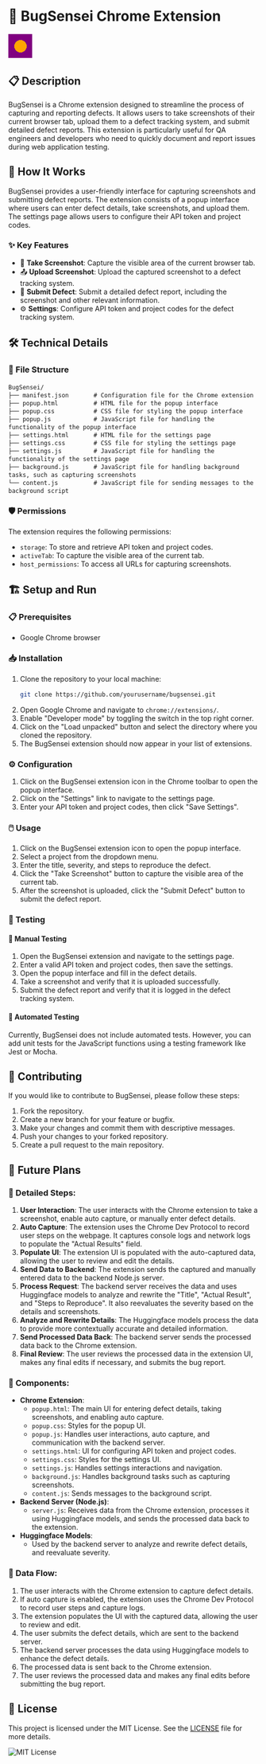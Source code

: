 # 🐞 BugSensei Chrome Extension

![BugSensei Logo](icon.png)

## 📋 Description

BugSensei is a Chrome extension designed to streamline the process of capturing and reporting defects. It allows users to take screenshots of their current browser tab, upload them to a defect tracking system, and submit detailed defect reports. This extension is particularly useful for QA engineers and developers who need to quickly document and report issues during web application testing.

## 🚀 How It Works

BugSensei provides a user-friendly interface for capturing screenshots and submitting defect reports. The extension consists of a popup interface where users can enter defect details, take screenshots, and upload them. The settings page allows users to configure their API token and project codes.

### ✨ Key Features

- 📸 **Take Screenshot**: Capture the visible area of the current browser tab.
- 📤 **Upload Screenshot**: Upload the captured screenshot to a defect tracking system.
- 📝 **Submit Defect**: Submit a detailed defect report, including the screenshot and other relevant information.
- ⚙️ **Settings**: Configure API token and project codes for the defect tracking system.

## 🛠️ Technical Details

### 📂 File Structure

```plaintext
BugSensei/
├── manifest.json       # Configuration file for the Chrome extension
├── popup.html          # HTML file for the popup interface
├── popup.css           # CSS file for styling the popup interface
├── popup.js            # JavaScript file for handling the functionality of the popup interface
├── settings.html       # HTML file for the settings page
├── settings.css        # CSS file for styling the settings page
├── settings.js         # JavaScript file for handling the functionality of the settings page
├── background.js       # JavaScript file for handling background tasks, such as capturing screenshots
└── content.js          # JavaScript file for sending messages to the background script
```

### 🛡️ Permissions

The extension requires the following permissions:

- `storage`: To store and retrieve API token and project codes.
- `activeTab`: To capture the visible area of the current tab.
- `host_permissions`: To access all URLs for capturing screenshots.

## 🏗️ Setup and Run

### 📋 Prerequisites

- Google Chrome browser

### 📥 Installation

1. Clone the repository to your local machine:
   ```bash
   git clone https://github.com/yourusername/bugsensei.git
   ```
2. Open Google Chrome and navigate to `chrome://extensions/`.
3. Enable "Developer mode" by toggling the switch in the top right corner.
4. Click on the "Load unpacked" button and select the directory where you cloned the repository.
5. The BugSensei extension should now appear in your list of extensions.

### ⚙️ Configuration

1. Click on the BugSensei extension icon in the Chrome toolbar to open the popup interface.
2. Click on the "Settings" link to navigate to the settings page.
3. Enter your API token and project codes, then click "Save Settings".

### 🖱️ Usage

1. Click on the BugSensei extension icon to open the popup interface.
2. Select a project from the dropdown menu.
3. Enter the title, severity, and steps to reproduce the defect.
4. Click the "Take Screenshot" button to capture the visible area of the current tab.
5. After the screenshot is uploaded, click the "Submit Defect" button to submit the defect report.

### 🧪 Testing

#### 📝 Manual Testing

1. Open the BugSensei extension and navigate to the settings page.
2. Enter a valid API token and project codes, then save the settings.
3. Open the popup interface and fill in the defect details.
4. Take a screenshot and verify that it is uploaded successfully.
5. Submit the defect report and verify that it is logged in the defect tracking system.

#### 🤖 Automated Testing

Currently, BugSensei does not include automated tests. However, you can add unit tests for the JavaScript functions using a testing framework like Jest or Mocha.

## 🤝 Contributing

If you would like to contribute to BugSensei, please follow these steps:

1. Fork the repository.
2. Create a new branch for your feature or bugfix.
3. Make your changes and commit them with descriptive messages.
4. Push your changes to your forked repository.
5. Create a pull request to the main repository.

## 🔮 Future Plans

### 📝 Detailed Steps:

1. **User Interaction**: The user interacts with the Chrome extension to take a screenshot, enable auto capture, or manually enter defect details.
2. **Auto Capture**: The extension uses the Chrome Dev Protocol to record user steps on the webpage. It captures console logs and network logs to populate the "Actual Results" field.
3. **Populate UI**: The extension UI is populated with the auto-captured data, allowing the user to review and edit the details.
4. **Send Data to Backend**: The extension sends the captured and manually entered data to the backend Node.js server.
5. **Process Request**: The backend server receives the data and uses Huggingface models to analyze and rewrite the "Title", "Actual Result", and "Steps to Reproduce". It also reevaluates the severity based on the details and screenshots.
6. **Analyze and Rewrite Details**: The Huggingface models process the data to provide more contextually accurate and detailed information.
7. **Send Processed Data Back**: The backend server sends the processed data back to the Chrome extension.
8. **Final Review**: The user reviews the processed data in the extension UI, makes any final edits if necessary, and submits the bug report.

### 🧩 Components:

- **Chrome Extension**:
  - `popup.html`: The main UI for entering defect details, taking screenshots, and enabling auto capture.
  - `popup.css`: Styles for the popup UI.
  - `popup.js`: Handles user interactions, auto capture, and communication with the backend server.
  - `settings.html`: UI for configuring API token and project codes.
  - `settings.css`: Styles for the settings UI.
  - `settings.js`: Handles settings interactions and navigation.
  - `background.js`: Handles background tasks such as capturing screenshots.
  - `content.js`: Sends messages to the background script.
- **Backend Server (Node.js)**:
  - `server.js`: Receives data from the Chrome extension, processes it using Huggingface models, and sends the processed data back to the extension.
- **Huggingface Models**:
  - Used by the backend server to analyze and rewrite defect details, and reevaluate severity.

### 🔄 Data Flow:

1. The user interacts with the Chrome extension to capture defect details.
2. If auto capture is enabled, the extension uses the Chrome Dev Protocol to record user steps and capture logs.
3. The extension populates the UI with the captured data, allowing the user to review and edit.
4. The user submits the defect details, which are sent to the backend server.
5. The backend server processes the data using Huggingface models to enhance the defect details.
6. The processed data is sent back to the Chrome extension.
7. The user reviews the processed data and makes any final edits before submitting the bug report.

## 📜 License

This project is licensed under the MIT License. See the [LICENSE](LICENSE) file for more details.

![MIT License](https://img.shields.io/badge/License-MIT-blue.svg)
